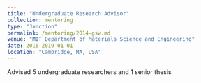 ```yaml
---
title: "Undergraduate Research Advisor"
collection: mentoring
type: "Junction"
permalink: /mentoring/2014-gsw.md
venue: "MIT Department of Materials Science and Engineering"
date: 2016-2019-01-01
location: "Cambridge, MA, USA"
---
```


Advised 5 undergraduate researchers and 1 senior thesis
